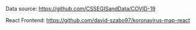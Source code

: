 Data source: https://github.com/CSSEGISandData/COVID-19

React Frontend: https://github.com/david-szabo97/koronavirus-map-react